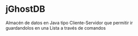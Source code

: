 # jGhostDB
Almacén de datos en Java tipo Cliente-Servidor que permitir ir guardandolos en una Lista a través de comandos
